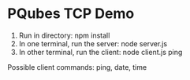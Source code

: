 # PQubes TCP Demo

1. Run in directory: npm install
2. In one terminal, run the server: node server.js
3. In other terminal, run the client: node client.js ping

Possible client commands: ping, date, time
